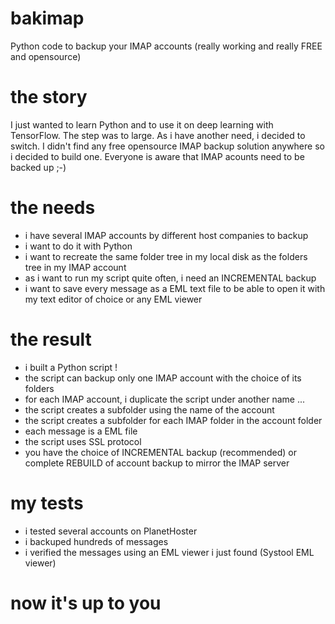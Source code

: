 # bakimap
Python code to backup your IMAP accounts (really working and really FREE and opensource)

# the story
I just wanted to learn Python and to use it on deep learning with TensorFlow.
The step was to large.
As i have another need, i decided to switch.
I didn't find any free opensource IMAP backup solution anywhere so i decided to build one.
Everyone is aware that IMAP acounts need to be backed up ;-)

# the needs
- i have several IMAP accounts by different host companies to backup
- i want to do it with Python
- i want to recreate the same folder tree in my local disk as the folders tree in my IMAP account
- as i want to run my script quite often, i need an INCREMENTAL backup
- i want to save every message as a EML text file to be able to open it with my text editor of choice or any EML viewer

# the result
- i built a Python script !
- the script can backup only one IMAP account with the choice of its folders
- for each IMAP account, i duplicate the script under another name ...
- the script creates a subfolder using the name of the account
- the script creates a subfolder for each IMAP folder in the account folder
- each message is a EML file
- the script uses SSL protocol
- you have the choice of INCREMENTAL backup (recommended) or complete REBUILD of account backup to mirror the IMAP server

# my tests
- i tested several accounts on PlanetHoster 
- i backuped hundreds of messages
- i verified the messages using an EML viewer i just found (Systool EML viewer)

# now it's up to you
